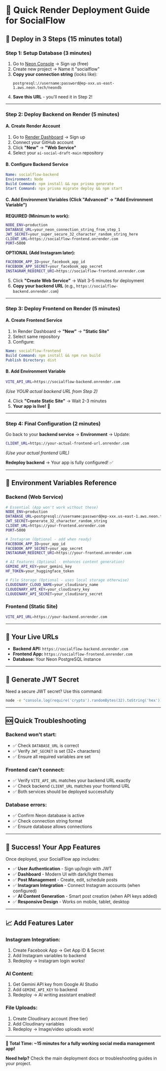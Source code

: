 # 🚀 Quick Render Deployment Guide for SocialFlow

## 🎯 **Deploy in 3 Steps (15 minutes total)**

### **Step 1: Setup Database (3 minutes)**
1. Go to [Neon Console](https://console.neon.tech) → Sign up (free)
2. Create new project → Name it "socialflow"
3. **Copy your connection string** (looks like):
   ```
   postgresql://username:password@ep-xxx.us-east-1.aws.neon.tech/neondb
   ```
4. **Save this URL** - you'll need it in Step 2!

---

### **Step 2: Deploy Backend on Render (5 minutes)**

#### **A. Create Render Account**
1. Go to [Render Dashboard](https://dashboard.render.com) → Sign up
2. Connect your GitHub account
3. Click **"New"** → **"Web Service"**
4. Select your `ai-social-draft-main` repository

#### **B. Configure Backend Service**
```yaml
Name: socialflow-backend
Environment: Node
Build Command: npm install && npx prisma generate
Start Command: npx prisma migrate deploy && npm start
```

#### **C. Add Environment Variables (Click "Advanced" → "Add Environment Variable")**
**REQUIRED (Minimum to work):**
```bash
NODE_ENV=production
DATABASE_URL=your_neon_connection_string_from_step_1
JWT_SECRET=your_super_secure_32_character_random_string_here
CLIENT_URL=https://socialflow-frontend.onrender.com
PORT=5000
```

**OPTIONAL (Add Instagram later):**
```bash
FACEBOOK_APP_ID=your_facebook_app_id
FACEBOOK_APP_SECRET=your_facebook_app_secret  
INSTAGRAM_REDIRECT_URI=https://socialflow-frontend.onrender.com
```

5. Click **"Create Web Service"** → Wait 3-5 minutes for deployment
6. **Copy your backend URL** (e.g., `https://socialflow-backend.onrender.com`)

---

### **Step 3: Deploy Frontend on Render (5 minutes)**

#### **A. Create Frontend Service**
1. In Render Dashboard → **"New"** → **"Static Site"**
2. Select same repository
3. Configure:

```yaml
Name: socialflow-frontend
Build Command: npm install && npm run build
Publish Directory: dist
```

#### **B. Add Environment Variable**
```bash
VITE_API_URL=https://socialflow-backend.onrender.com
```
*(Use YOUR actual backend URL from Step 2)*

4. Click **"Create Static Site"** → Wait 2-3 minutes
5. **Your app is live!** 🎉

---

### **Step 4: Final Configuration (2 minutes)**
Go back to your **backend service** → **Environment** → Update:
```bash
CLIENT_URL=https://your-actual-frontend-url.onrender.com
```
*(Use your actual frontend URL)*

**Redeploy backend** → Your app is fully configured! ✅

---

## 🔑 **Environment Variables Reference**

### **Backend (Web Service)**
```bash
# Essential (App won't work without these)
NODE_ENV=production
DATABASE_URL=postgresql://username:password@ep-xxx.us-east-1.aws.neon.tech/neondb
JWT_SECRET=generate_32_character_random_string
CLIENT_URL=https://your-frontend.onrender.com
PORT=5000

# Instagram (Optional - add when ready)
FACEBOOK_APP_ID=your_app_id
FACEBOOK_APP_SECRET=your_app_secret
INSTAGRAM_REDIRECT_URI=https://your-frontend.onrender.com

# AI Features (Optional - enhances content generation)  
GEMINI_API_KEY=your_gemini_key
HF_TOKEN=your_huggingface_token

# File Storage (Optional - uses local storage otherwise)
CLOUDINARY_CLOUD_NAME=your_cloudinary_name
CLOUDINARY_API_KEY=your_cloudinary_key
CLOUDINARY_API_SECRET=your_cloudinary_secret
```

### **Frontend (Static Site)**
```bash
VITE_API_URL=https://your-backend.onrender.com
```

---

## 🚀 **Your Live URLs**
- **Backend API:** `https://socialflow-backend.onrender.com`
- **Frontend App:** `https://socialflow-frontend.onrender.com`
- **Database:** Your Neon PostgreSQL instance

---

## 🔧 **Generate JWT Secret**
Need a secure JWT secret? Use this command:
```bash
node -e "console.log(require('crypto').randomBytes(32).toString('hex'))"
```

---

## 🆘 **Quick Troubleshooting**

### **Backend won't start:**
- ✅ Check `DATABASE_URL` is correct
- ✅ Verify `JWT_SECRET` is set (32+ characters)
- ✅ Ensure all required variables are set

### **Frontend can't connect:**
- ✅ Verify `VITE_API_URL` matches your backend URL exactly
- ✅ Check backend `CLIENT_URL` matches your frontend URL
- ✅ Both services should be deployed successfully

### **Database errors:**
- ✅ Confirm Neon database is active
- ✅ Check connection string format
- ✅ Ensure database allows connections

---

## 🎉 **Success! Your App Features**

Once deployed, your SocialFlow app includes:
- ✅ **User Authentication** - Sign up/login with JWT
- ✅ **Dashboard** - Modern UI with dark/light themes
- ✅ **Post Management** - Create, edit, schedule posts
- ✅ **Instagram Integration** - Connect Instagram accounts (when configured)
- ✅ **AI Content Generation** - Smart post creation (when API keys added)
- ✅ **Responsive Design** - Works on mobile, tablet, desktop

---

## 📈 **Add Features Later**

### **Instagram Integration:**
1. Create Facebook App → Get App ID & Secret
2. Add Instagram variables to backend
3. Redeploy → Instagram login works!

### **AI Content:**
1. Get Gemini API key from Google AI Studio
2. Add `GEMINI_API_KEY` to backend
3. Redeploy → AI writing assistant enabled!

### **File Uploads:**
1. Create Cloudinary account (free tier)
2. Add Cloudinary variables
3. Redeploy → Image/video uploads work!

---

**🎯 Total Time: ~15 minutes for a fully working social media management app!**

**Need help?** Check the main deployment docs or troubleshooting guides in your project.